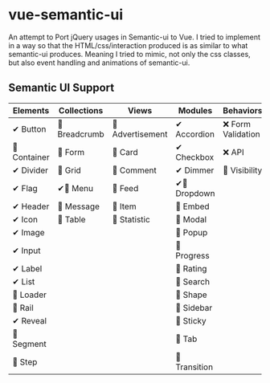# vue-semantic-ui

An attempt to Port jQuery usages in Semantic-ui to Vue. I tried to implement in a way so that the HTML/css/interaction produced is as similar to what semantic-ui produces. Meaning I tried to mimic, not only the css classes, but also event handling and animations of semantic-ui.

## Semantic UI Support

|    Elements     |   Collections   |      Views      |     Modules     |     Behaviors      |
|-----------------|-----------------|-----------------|-----------------|--------------------|
| ✔ Button        | 🚧 Breadcrumb    | 🚧 Advertisement | ✔ Accordion     | ❌ Form Validation  |
| 🚧 Container     | 🚧 Form          | 🚧 Card          | ✔ Checkbox      | ❌ API              |
| ✔ Divider       | 🚧 Grid          | 🚧 Comment       | ✔ Dimmer        | 🚧 Visibility       |
| ✔ Flag          | ✔🚧 Menu          | 🚧 Feed          | ✔🚧 Dropdown      |                    |
| ✔ Header        | 🚧 Message       | 🚧 Item          | 🚧 Embed         |                    |
| ✔ Icon          | 🚧 Table         | 🚧 Statistic     | 🚧 Modal         |                    |
| ✔ Image         |                 |                 | 🚧 Popup         |                    |
| ✔ Input         |                 |                 | 🚧 Progress      |                    |
| ✔ Label         |                 |                 | 🚧 Rating        |                    |
| ✔ List          |                 |                 | 🚧 Search        |                    |
| 🚧 Loader        |                 |                 | 🚧 Shape         |                    |
| 🚧 Rail          |                 |                 | 🚧 Sidebar       |                    |
| ✔ Reveal        |                 |                 | 🚧 Sticky        |                    |
| 🚧 Segment       |                 |                 | 🚧 Tab           |                    |
| 🚧 Step          |                 |                 | 🚧 Transition    |                    |

